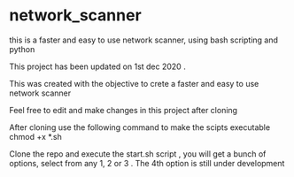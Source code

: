 # network_scanner
this is a faster and easy to use network scanner, using bash scripting and python
 
 This project has been updated on 1st dec 2020 . 
 
 This was created with the objective to crete a faster and easy to use network scanner
 
 Feel free to edit and make changes in this project after cloning 
 
 After cloning use the following command to make the scipts executable
 chmod +x *.sh
 
 Clone the repo and execute the start.sh script , you will get a bunch of options, select from any 1, 2 or 3 . The 4th option is still under development

